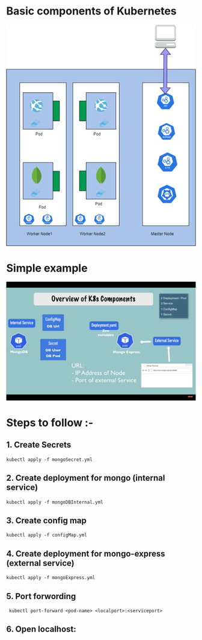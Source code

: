 # Basic components of Kubernetes

![MarineGEO circle logo](./images/kube1.png "MarineGEO logo")

# Simple example

![MarineGEO circle logo](./images/kub2.png "MarineGEO logo")

# Steps to follow :- 

## 1. Create Secrets

```
kubectl apply -f mongoSecret.yml
```

## 2. Create deployment for mongo (internal service)

```
kubectl apply -f mongoDBInternal.yml
```

## 3. Create config map

```
kubectl apply -f configMap.yml
```

## 4. Create deployment for mongo-express (external service)

```
kubectl apply -f mongoExpress.yml
```

## 5. Port forwording 

```
 kubectl port-forward <pod-name> <localport>:<serviceport>
```

## 6. Open localhost:<localport>
